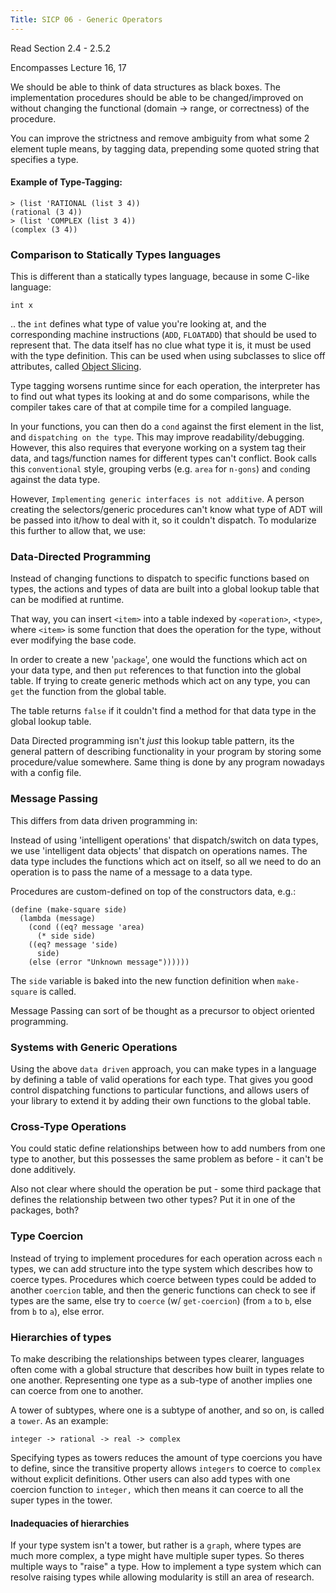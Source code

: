 ```yaml
---
Title: SICP 06 - Generic Operators
---
```


Read Section 2.4 - 2.5.2

Encompasses Lecture 16, 17

We should be able to think of data structures as black boxes. The implementation procedures should be able to be changed/improved on without changing the functional (domain -> range, or correctness) of the procedure.

You can improve the strictness and remove ambiguity from what some 2 element tuple means, by tagging data, prepending some quoted string that specifies a type.

#### Example of Type-Tagging:

```
> (list 'RATIONAL (list 3 4))
(rational (3 4))
> (list 'COMPLEX (list 3 4))
(complex (3 4))
```

### Comparison to Statically Types languages

This is different than a statically types language, because in some C-like language:

```
int x
```

.. the `int` defines what type of value you're looking at, and the corresponding machine instructions (`ADD`, `FLOATADD`) that should be used to represent that. The data itself has no clue what type it is, it must be used with the type definition. This can be used when using subclasses to slice off attributes, called [Object Slicing](https://en.wikipedia.org/wiki/Object_slicing).

Type tagging worsens runtime since for each operation, the interpreter has to find out what types its looking at and do some comparisons, while the compiler takes care of that at compile time for a compiled language.

In your functions, you can then do a `cond` against the first element in the list, and `dispatching on the type`. This may improve readability/debugging. However, this also requires that everyone working on a system tag their data, and tags/function names for different types can't conflict. Book calls this `conventional` style, grouping verbs (e.g. `area` for `n-gons`) and `cond`ing against the data type.

However, `Implementing generic interfaces is not additive`. A person creating the selectors/generic procedures can't know what type of ADT will be passed into it/how to deal with it, so it couldn't dispatch. To modularize this further to allow that, we use:


### Data-Directed Programming

Instead of changing functions to dispatch to specific functions based on types, the actions and types of data are built into a global lookup table that can be modified at runtime.

That way, you can insert `<item>` into a table indexed by `<operation>`, `<type>`, where `<item>` is some function that does the operation for the type, without ever modifying the base code.

In order to create a new '`package`', one would the functions which act on your data type, and then `put` references to that function into the global table. If trying to create generic methods which act on any type, you can `get` the function from the global table.

The table returns `false` if it couldn't find a method for that data type in the global lookup table.

Data Directed programming isn't *just* this lookup table pattern, its the general pattern of describing functionality in your program by storing some procedure/value somewhere. Same thing is done by any program nowadays with a config file.

### Message Passing

This differs from data driven programming in:

Instead of using 'intelligent operations' that dispatch/switch on data types, we use 'intelligent data objects' that dispatch on operations names. The data type includes the functions which act on itself, so all we need to do an operation is to pass the name of a message to a data type.

Procedures are custom-defined on top of the constructors data, e.g.:

```
(define (make-square side)
  (lambda (message)
    (cond ((eq? message 'area)
      (* side side)
    ((eq? message 'side)
      side)
    (else (error "Unknown message"))))))
```

The `side` variable is baked into the new function definition when `make-square` is called.

Message Passing can sort of be thought as a precursor to object oriented programming.

### Systems with Generic Operations

Using the above `data driven` approach, you can make types in a language by defining a table of valid operations for each type. That gives you good control dispatching functions to particular functions, and allows users of your library to extend it by adding their own functions to the global table.

### Cross-Type Operations

You could static define relationships between how to add numbers from one type to another, but this possesses the same problem as before - it can't be done additively.

Also not clear where should the operation be put - some third package that defines the relationship between two other types? Put it in one of the packages, both?

### Type Coercion

Instead of trying to implement procedures for each operation across each `n` types, we can add structure into the type system which describes how to coerce types. Procedures which coerce between types could be added to another `coercion` table, and then the generic functions can check to see if types are the same, else try to `coerce` (w/ `get-coercion`) (from `a` to `b`, else from `b` to `a`), else error.

### Hierarchies of types

To make describing the relationships between types clearer, languages often come with a global structure that describes how built in types relate to one another. Representing one type as a sub-type of another implies one can coerce from one to another.

A tower of subtypes, where one is a subtype of another, and so on, is called a `tower`. As an example:

`integer -> rational -> real -> complex`

Specifying types as towers reduces the amount of type coercions you have to define, since the transitive property allows `integers` to coerce to `complex` without explicit definitions. Other users can also add types with one coercion function to `integer,` which then means it can coerce to all the super types in the tower.

#### Inadequacies of hierarchies

If your type system isn't a tower, but rather is a `graph`, where types are much more complex, a type might have multiple super types. So theres multiple ways to "raise" a type. How to implement a type system which can resolve raising types while allowing modularity is still an area of research.
